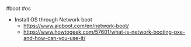 #boot #os 

- Install OS through Network boot
	- https://www.aioboot.com/en/network-boot/
	- https://www.howtogeek.com/57601/what-is-network-booting-pxe-and-how-can-you-use-it/